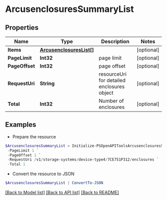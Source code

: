 # ArcusenclosuresSummaryList
## Properties

Name | Type | Description | Notes
------------ | ------------- | ------------- | -------------
**Items** | [**ArcusenclosuresList[]**](ArcusenclosuresList.md) |  | [optional] 
**PageLimit** | **Int32** | page limit | [optional] 
**PageOffset** | **Int32** | page offset | [optional] 
**RequestUri** | **String** | resourceUri for detailed enclosures object | [optional] 
**Total** | **Int32** | Number of enclosures | [optional] 

## Examples

- Prepare the resource
```powershell
$ArcusenclosuresSummaryList = Initialize-PSOpenAPIToolsArcusenclosuresSummaryList  -Items null `
 -PageLimit 1 `
 -PageOffset 1 `
 -RequestUri /v1/storage-systems/device-type4/7CE751P312/enclosures `
 -Total 1
```

- Convert the resource to JSON
```powershell
$ArcusenclosuresSummaryList | ConvertTo-JSON
```

[[Back to Model list]](../README.md#documentation-for-models) [[Back to API list]](../README.md#documentation-for-api-endpoints) [[Back to README]](../README.md)

